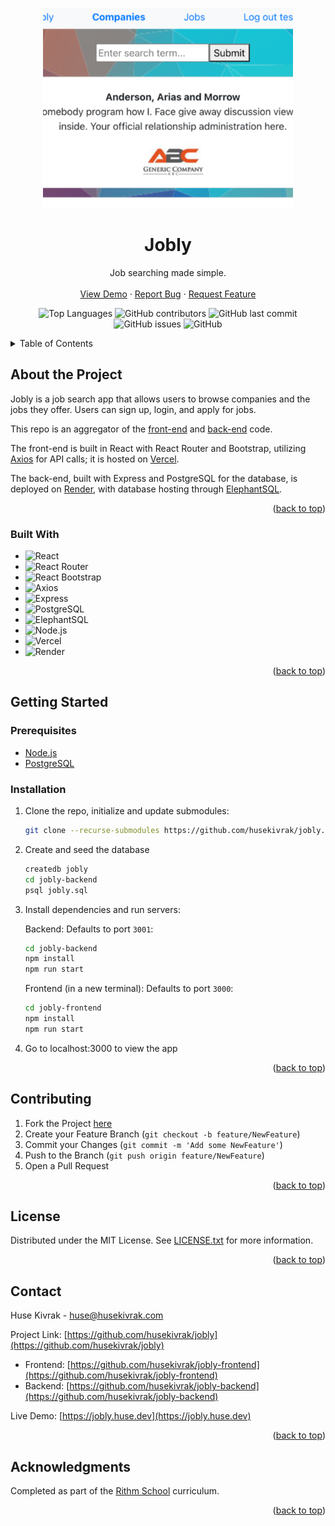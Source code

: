<a name="readme-top"></a>
<div align="center">
<a href="https://jobly.huse.dev">
    <img src="static/images/jobly.png" alt="Jobly" width="400">
</a>

<h1 align="center">Jobly</h1>

  <p align="center">
    Job searching made simple.
    <br />
    <br />
    <a href="https://jobly.huse.dev" target="_blank">View Demo</a>
    ·
    <a href="https://github.com/husekivrak/jobly/issues">Report Bug</a>
    ·
    <a href="https://github.com/husekivrak/jobly/issues">Request Feature</a>
    <br />
  </p>
</div>

<div align="center">

![Top Languages](https://img.shields.io/github/languages/top/husekivrak/jobly-frontend)
![GitHub contributors](https://img.shields.io/github/contributors/husekivrak/jobly-frontend)
![GitHub last commit](https://img.shields.io/github/last-commit/husekivrak/jobly)
![GitHub issues](https://img.shields.io/github/issues/husekivrak/jobly)
![GitHub](https://img.shields.io/github/license/husekivrak/jobly)

</div>

<!-- TABLE OF CONTENTS -->
<details>
  <summary>Table of Contents</summary>
  <ol>
    <li>
      <a href="#about-the-project">About The Project</a>
      <ul>
        <li><a href="#built-with">Built With</a></li>
      </ul>
    </li>
    <li>
      <a href="#getting-started">Getting Started</a>
      <ul>
        <li><a href="#prerequisites">Prerequisites</a></li>
        <li><a href="#installation">Installation</a></li>
      </ul>
    </li>
    <li><a href="#usage">Usage</a></li>
    <li><a href="#roadmap">Roadmap</a></li>
    <li><a href="#contributing">Contributing</a></li>
    <li><a href="#license">License</a></li>
    <li><a href="#contact">Contact</a></li>
    <li><a href="#acknowledgments">Acknowledgments</a></li>
  </ol>
</details>


<!-- ABOUT THE PROJECT -->
## About the Project

Jobly is a job search app that allows users to browse companies and the jobs they offer. Users can sign up, login, and apply for jobs.

This repo is an aggregator of the [front-end](https://github.com/husekivrak/jobly-frontend) and [back-end](https://github.com/husekivrak/jobly-backend) code.

The front-end is built in React with React Router and Bootstrap, utilizing [Axios](https://axios-http.com/) for API calls; it is hosted on [Vercel](https://vercel.com/).

The back-end, built with Express and PostgreSQL for the database, is deployed on [Render](https://render.com/), with database hosting through [ElephantSQL](https://www.elephantsql.com/).

<p align="right">(<a href="#readme-top">back to top</a>)</p>

### Built With

- ![React][React]
- ![React Router][React Router]
- ![React Bootstrap][React Bootstrap]
- ![Axios][Axios]
- ![Express][Express]
- ![PostgreSQL][PostgreSQL]
- ![ElephantSQL][ElephantSQL]
- ![Node.js][Node.js]
- ![Vercel][Vercel]
- ![Render][Render]

<p align="right">(<a href="#readme-top">back to top</a>)</p>

<!-- GETTING STARTED -->
## Getting Started

### Prerequisites

- [Node.js](https://nodejs.org/en/download/)
- [PostgreSQL](https://www.postgresql.org/download/)

### Installation

1. Clone the repo, initialize and update submodules:

   ```sh
   git clone --recurse-submodules https://github.com/husekivrak/jobly.git
   ```

2. Create and seed the database

   ```sh
   createdb jobly
   cd jobly-backend
   psql jobly.sql
   ```

3. Install dependencies and run servers:

    Backend: Defaults to port `3001`:

    ```sh
    cd jobly-backend
    npm install
    npm run start
    ```

    Frontend (in a new terminal): Defaults to port `3000`:

    ```sh
    cd jobly-frontend
    npm install
    npm run start
    ```

4. Go to localhost:3000 to view the app

<p align="right">(<a href="#readme-top">back to top</a>)</p>

<!-- CONTRIBUTING -->
## Contributing

1. Fork the Project [here](https://github.com/huseKivrak/jobly/fork)
2. Create your Feature Branch (`git checkout -b feature/NewFeature`)
3. Commit your Changes (`git commit -m 'Add some NewFeature'`)
4. Push to the Branch (`git push origin feature/NewFeature`)
5. Open a Pull Request

<p align="right">(<a href="#readme-top">back to top</a>)</p>

<!-- LICENSE -->
## License

Distributed under the MIT License. See [LICENSE.txt](https://github.com/husekivrak/jobly/blob/main/LICENSE.txt) for more information.

<p align="right">(<a href="#readme-top">back to top</a>)</p>

<!-- CONTACT -->
## Contact

Huse Kivrak - [huse@husekivrak.com](mailto:huse@husekivrak.com)

Project Link: [https://github.com/husekivrak/jobly](https://github.com/husekivrak/jobly)

- Frontend: [https://github.com/husekivrak/jobly-frontend](https://github.com/husekivrak/jobly-frontend)
- Backend: [https://github.com/husekivrak/jobly-backend](https://github.com/husekivrak/jobly-backend)

Live Demo: [https://jobly.huse.dev](https://jobly.huse.dev)

<p align="right">(<a href="#readme-top">back to top</a>)</p>


<!-- ACKNOWLEDGMENTS -->
## Acknowledgments

Completed as part of the [Rithm School](https://www.rithmschool.com/) curriculum.

<p align="right">(<a href="#readme-top">back to top</a>)</p>



<!-- TECHNOLOGY BADGES -->
[React]: https://img.shields.io/badge/React-61DAFB?logo=react&logoColor=white
[React Router]: https://img.shields.io/badge/React_Router-CA4245?logo=react-router&logoColor=white
[React Bootstrap]: https://img.shields.io/badge/React_Bootstrap-563D7C?logo=bootstrap&logoColor=white
[Axios]: https://img.shields.io/badge/Axios-5A2D81?logo=axios&logoColor=white
[Express]: https://img.shields.io/badge/Express-000000?logo=express&logoColor=white
[Node.js]: https://img.shields.io/badge/Node.js-339933?logo=node.js&logoColor=white
[PostgreSQL]: https://img.shields.io/badge/PostgreSQL-4169E1?logo=postgresql&logoColor=white
[ElephantSQL]: https://img.shields.io/badge/ElephantSQL-2D9CDB?logo=elephantsql&logoColor=white
[Vercel]: https://img.shields.io/badge/Vercel-000000?logo=vercel&logoColor=white
[Render]: https://img.shields.io/badge/Render-000000?logo=render&logoColor=white